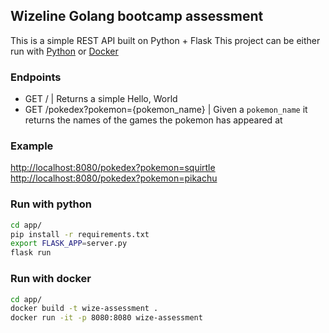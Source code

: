 ## Wizeline Golang bootcamp assessment

This is a simple REST API built on Python + Flask
This project can be either run with [Python](#run-with-python) or [Docker](#run-with-docker)

### Endpoints

* GET / | Returns a simple Hello, World
* GET /pokedex?pokemon={pokemon_name} | Given a `pokemon_name` it returns the names of the games the pokemon has appeared at 

### Example
[http://localhost:8080/pokedex?pokemon=squirtle](http://localhost:8080/pokedex?pokemon=squirtle)
[http://localhost:8080/pokedex?pokemon=pikachu](http://localhost:8080/pokedex?pokemon=pikachu)

### Run with python
```sh
cd app/
pip install -r requirements.txt
export FLASK_APP=server.py
flask run
```

### Run with docker 
```sh
cd app/
docker build -t wize-assessment .
docker run -it -p 8080:8080 wize-assessment
```

